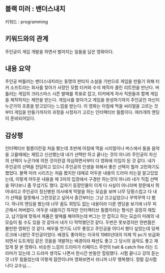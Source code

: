 ## 블랙 미러 : 밴더스내치
키워드 : programming

## 키워드와의 관계
주인공이 게임 개발을 하면서 벌어지는 일들을 담은 영화이다.

## 내용 요약
주인공 버틀러는 밴더스내치라는 동명의 판타지 소설을 기반으로 게임을 만들기 위해 터커 소프트라는 회사를 찾아가 사장인 모함 터커와 수석 제작자 콜린 리트먼을 만난다. 버틀러는 게임의 크리스마스 시즌 발매를 목표로 잡고, 터커에게 자사 직원들과 함께 게임을 제작하자는 제안을 받는다. 게임사를 찾아가고 게임을 완성하기까지 주인공인 자신이 누군가의 조종을 받고있다는 느낌을 받는다. 이 영화는 아침에 먹을 씨리얼을 고르는 것 부터 게임을 만들기까지의 과정을 시청자가 고르는 인터랙티브 필름이다. 여러개의 엔딩이 준비되어있다.

## 감상평
인터랙티브 필름이란걸 처음 봤는데 초반에 아침에 먹을 시리얼이나 버스에서 들을 음악을 고를때에는 재밌고 신선했는데 내가 선택만 하고 끝나는 것이 아니라 주인공이 자신의 선택이 누군가에 의한 것이란걸 의심하면서부터 더 영화에 이입이 된 것 같다.
내가 주인공의 선택을 전담하고 있으니 주인공의 인생을 위해서 좋은 선택이 뭘까 고민하기도 했었다. 블랙 미러 시리즈는 처음 봤지만 대체로 어두운 내용의 드라마 라는걸 알고있었는데, 
이렇게 어두운 내용을 제 3자의 입장에서 구경만 하는것이 아니라 내가 직접 선택을 하다보니 좀 무섭기도 했다. 갑자기 등장인물이 이게 다 사실이 아니라며 창문에서 뛰어내리고
주인공이 정신병원 의사에게 막말을 하는 모습을 보며 너무 당황스럽고 다 내가 선택을 잘못해서 그런것같고 싶어서 중간부터는 그냥 끄고싶었으나 꾸역꾸역 다 봤다. 하나의 엔딩을 봤는데
너무 꿈도 희망도 없는 내용이라 다른 엔딩을 보기에 너무 피곤해서 꺼버렸다. 어두운 내용이긴 하지만 인터랙티브 필름이라는 형식은 굉장히 재밌고, 납기일에 맞춰서 제품은 발매를 해야하는데 
버그는 안 잡히고 하는 모습이 미래의 내모습이 될 수도 있을 것 같아서 내가 다 막막했던것 같다. 두번은 못보겠지만 한번쯤은 볼만한 영화인 것 같다. 배우들 연기도 너무 좋았고
주인공을 어디서 봤다 싶었는데 덩케르크에 나왔던 주인공이었다. 배경도 좋아하는 미국의 1980년대의 이제 막 pc가 보급화되면서 도트게임 같은 것을을 개발하는 배경이라 패션도 좋고 그 당시의 음악도 좋고 재밌게 잘 본 영화다. 비슷한 느낌의 드라마가 리페이스 주연의 halt & catch fire 라는 드라마가 있는데 그 드라마 생각도 나면서 한시간 반동안 힐링했다. 시험 끝나고 강의 듣는것 너무 힘들었는데 이렇게 잠깐이나마 영화보면서 쉬니까 너무 행복했다. 정말 감사합니다 교수님....
